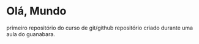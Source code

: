 # Olá, Mundo
 primeiro repositório do curso de git/github
 repositório criado durante uma aula do guanabara.